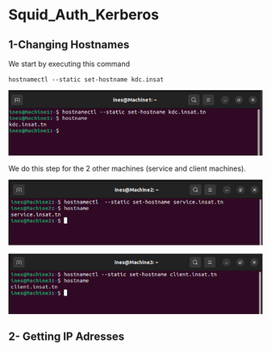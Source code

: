 # Squid_Auth_Kerberos

## 1-Changing Hostnames
We start by executing this command
```
hostnamectl --static set-hostname kdc.insat
```
![Changing Hostname](images/ips_hostnames/KDC/hostname.png)

We do this step for the 2 other machines (service and client machines).

![Changing Hostname](images/ips_hostnames/Service/hostname.png)

![Changing Hostname](images/ips_hostnames/Client/hostname.png)

## 2- Getting IP Adresses